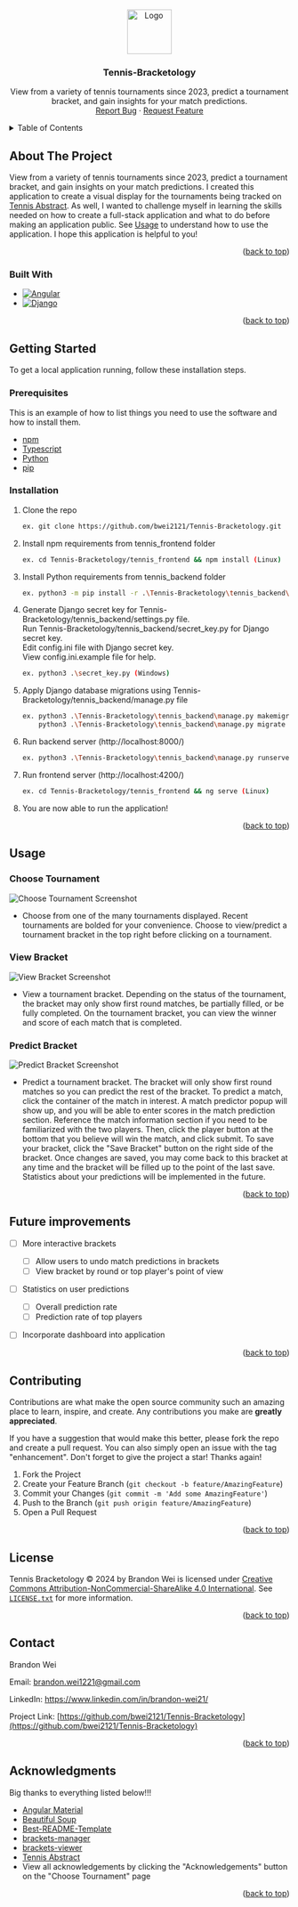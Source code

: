 <!-- Improved compatibility of back to top link: See: https://github.com/othneildrew/Best-README-Template/pull/73 -->
<a name="readme-top"></a>

<!-- PROJECT SHIELDS -->
<!--
*** I'm using markdown "reference style" links for readability.
*** Reference links are enclosed in brackets [ ] instead of parentheses ( ).
*** See the bottom of this document for the declaration of the reference variables
*** for contributors-url, forks-url, etc. This is an optional, concise syntax you may use.
*** https://www.markdownguide.org/basic-syntax/#reference-style-links
-->
<!-- [![Contributors][contributors-shield]][contributors-url]
[![Forks][forks-shield]][forks-url]
[![Stargazers][stars-shield]][stars-url]
[![Issues][issues-shield]][issues-url]
[![CC BY-NC-SA 4.0 License][license-shield]][license-url]
[![LinkedIn][linkedin-shield]][linkedin-url] -->



<!-- PROJECT LOGO -->
<br />
<div align="center">
  <a href="https://github.com/bwei2121/Tennis-Bracketology">
    <img src="images/logo.png" alt="Logo" width="80" height="80">
  </a>

<h3 align="center">Tennis-Bracketology</h3>

  <p align="center">
    View from a variety of tennis tournaments since 2023, predict a tournament bracket, and gain insights for your match predictions.
    <br />
    <!-- <a href="https://github.com/bwei2121/Tennis-Bracketology"><strong>Explore the docs »</strong></a> -->
    <!-- <br />
    <br /> -->
    <!-- <a href="https://github.com/bwei2121/Tennis-Bracketology">View Demo</a>
    · -->
    <a href="https://github.com/bwei2121/Tennis-Bracketology/issues">Report Bug</a>
    ·
    <a href="https://github.com/bwei2121/Tennis-Bracketology/issues">Request Feature</a>
  </p>
</div>



<!-- TABLE OF CONTENTS -->
<details>
  <summary>Table of Contents</summary>
  <ol>
    <li>
      <a href="#about-the-project">About The Project</a>
      <ul>
        <li><a href="#built-with">Built With</a></li>
      </ul>
    </li>
    <li>
      <a href="#getting-started">Getting Started</a>
      <ul>
        <li><a href="#prerequisites">Prerequisites</a></li>
        <li><a href="#installation">Installation</a></li>
      </ul>
    </li>
    <li><a href="#usage">Usage</a></li>
    <li><a href="#roadmap">Roadmap</a></li>
    <li><a href="#contributing">Contributing</a></li>
    <li><a href="#license">License</a></li>
    <li><a href="#contact">Contact</a></li>
    <li><a href="#acknowledgments">Acknowledgments</a></li>
  </ol>
</details>



<!-- ABOUT THE PROJECT -->
## About The Project

View from a variety of tennis tournaments since 2023, predict a tournament bracket, and gain insights on your match predictions. I created this application to create a visual display for the tournaments being tracked on [Tennis Abstract](https://www.tennisabstract.com/). As well, I wanted to challenge myself in learning the skills needed on how to create a full-stack application and what to do before making an application public. See <a href="#usage">Usage</a> to understand how to use the application. I hope this application is helpful to you!

<p align="right">(<a href="#readme-top">back to top</a>)</p>



### Built With

* [![Angular][Angular.io]][Angular-url]
* [![Django][Djangoproject.com]][Django-url]

<p align="right">(<a href="#readme-top">back to top</a>)</p>



<!-- GETTING STARTED -->
## Getting Started

To get a local application running, follow these installation steps.

### Prerequisites

This is an example of how to list things you need to use the software and how to install them.
* <a href=https://docs.npmjs.com/downloading-and-installing-node-js-and-npm>npm</a>
* <a href="https://www.typescriptlang.org/download">Typescript</a>
* <a href="https://www.python.org/downloads/">Python</a>
* <a href="https://pip.pypa.io/en/stable/installation/">pip</a>


### Installation

1. Clone the repo
   ```sh
   ex. git clone https://github.com/bwei2121/Tennis-Bracketology.git
   ```
2. Install npm requirements from tennis_frontend folder
   ```sh
   ex. cd Tennis-Bracketology/tennis_frontend && npm install (Linux)
   ```
3. Install Python requirements from tennis_backend folder
   ```sh
   ex. python3 -m pip install -r .\Tennis-Bracketology\tennis_backend\requirements.txt (Windows)
   ```
4. Generate Django secret key for Tennis-Bracketology/tennis_backend/settings.py file. <br> Run Tennis-Bracketology/tennis_backend/secret_key.py for Django secret key. <br> Edit config.ini file with Django secret key. <br> View config.ini.example file for help.
   ```sh
   ex. python3 .\secret_key.py (Windows)
   ```
5. Apply Django database migrations using Tennis-Bracketology/tennis_backend/manage.py file
   ```sh
   ex. python3 .\Tennis-Bracketology\tennis_backend\manage.py makemigrations tennis_bracket (Windows)
       python3 .\Tennis-Bracketology\tennis_backend\manage.py migrate (Windows)
   ```
6. Run backend server (http://localhost:8000/)
   ```sh
   ex. python3 .\Tennis-Bracketology\tennis_backend\manage.py runserver (Windows)
   ```
7. Run frontend server (http://localhost:4200/)
   ```sh
   ex. cd Tennis-Bracketology/tennis_frontend && ng serve (Linux)
   ```
8. You are now able to run the application!

<p align="right">(<a href="#readme-top">back to top</a>)</p>



<!-- USAGE EXAMPLES -->
## Usage

<h3><b>Choose Tournament</b></h3>

![Choose Tournament Screenshot][choose-tournament-screenshot]
* Choose from one of the many tournaments displayed. Recent tournaments are bolded for your convenience. Choose to view/predict a tournament bracket in the top right before clicking on a tournament.

<h3><b>View Bracket</b></h3>

![View Bracket Screenshot][view-bracket-screenshot]
* View a tournament bracket. Depending on the status of the tournament, the bracket may only show first round matches, be partially filled, or be fully completed. On the tournament bracket, you can view the winner and score of each match that is completed.

<h3><b>Predict Bracket</b></h3>

![Predict Bracket Screenshot][predict-bracket-screenshot]
* Predict a tournament bracket. The bracket will only show first round matches so you can predict the rest of the bracket. To predict a match, click the container of the match in interest. A match predictor popup will show up, and you will be able to enter scores in the match prediction section. Reference the match information section if you need to be familiarized with the two players. Then, click the player button at the bottom that you believe will win the match, and click submit. To save your bracket, click the "Save Bracket" button on the right side of the bracket. Once changes are saved, you may come back to this bracket at any time and the bracket will be filled up to the point of the last save. Statistics about your predictions will be implemented in the future.

<p align="right">(<a href="#readme-top">back to top</a>)</p>



<!-- ROADMAP -->
## Future improvements

- [ ] More interactive brackets
  - [ ] Allow users to undo match predictions in brackets
  - [ ] View bracket by round or top player's point of view
- [ ] Statistics on user predictions
  - [ ] Overall prediction rate
  - [ ] Prediction rate of top players
- [ ] Incorporate dashboard into application


<p align="right">(<a href="#readme-top">back to top</a>)</p>



<!-- CONTRIBUTING -->
## Contributing

Contributions are what make the open source community such an amazing place to learn, inspire, and create. Any contributions you make are **greatly appreciated**.

If you have a suggestion that would make this better, please fork the repo and create a pull request. You can also simply open an issue with the tag "enhancement".
Don't forget to give the project a star! Thanks again!

1. Fork the Project
2. Create your Feature Branch (`git checkout -b feature/AmazingFeature`)
3. Commit your Changes (`git commit -m 'Add some AmazingFeature'`)
4. Push to the Branch (`git push origin feature/AmazingFeature`)
5. Open a Pull Request

<p align="right">(<a href="#readme-top">back to top</a>)</p>



<!-- LICENSE -->
## License

Tennis Bracketology © 2024 by Brandon Wei is licensed under [Creative Commons Attribution-NonCommercial-ShareAlike 4.0 International](https://creativecommons.org/licenses/by-nc-sa/4.0/deed.en). See [`LICENSE.txt`][license-url] for more information.

<p align="right">(<a href="#readme-top">back to top</a>)</p>



<!-- CONTACT -->
## Contact

Brandon Wei 

Email: brandon.wei1221@gmail.com 

LinkedIn: https://www.linkedin.com/in/brandon-wei21/

Project Link: [https://github.com/bwei2121/Tennis-Bracketology](https://github.com/bwei2121/Tennis-Bracketology)

<p align="right">(<a href="#readme-top">back to top</a>)</p>



<!-- ACKNOWLEDGMENTS -->
## Acknowledgments
Big thanks to everything listed below!!!

* [Angular Material](https://material.angular.io/)
* [Beautiful Soup](https://www.crummy.com/software/BeautifulSoup/)
* [Best-README-Template](https://github.com/othneildrew/Best-README-Template)
* [brackets-manager](https://github.com/Drarig29/brackets-manager.js)
* [brackets-viewer](https://github.com/Drarig29/brackets-viewer.js)
* [Tennis Abstract](https://www.tennisabstract.com/)
* View all acknowledgements by clicking the "Acknowledgements" button on the "Choose Tournament" page

<p align="right">(<a href="#readme-top">back to top</a>)</p>



<!-- MARKDOWN LINKS & IMAGES -->
<!-- https://www.markdownguide.org/basic-syntax/#reference-style-links -->
[contributors-shield]: https://img.shields.io/github/contributors/bwei2121/Tennis-Bracketology.svg?style=for-the-badge
[contributors-url]: https://github.com/bwei2121/Tennis-Bracketology/graphs/contributors
[forks-shield]: https://img.shields.io/github/forks/bwei2121/Tennis-Bracketology.svg?style=for-the-badge
[forks-url]: https://github.com/bwei2121/Tennis-Bracketology/network/members
[stars-shield]: https://img.shields.io/github/stars/bwei2121/Tennis-Bracketology.svg?style=for-the-badge
[stars-url]: https://github.com/bwei2121/Tennis-Bracketology/stargazers
[issues-shield]: https://img.shields.io/github/issues/bwei2121/Tennis-Bracketology.svg?style=for-the-badge
[issues-url]: https://github.com/bwei2121/Tennis-Bracketology/issues
[license-shield]: https://img.shields.io/github/license/bwei2121/Tennis-Bracketology.svg?style=for-the-badge
[license-url]: https://github.com/bwei2121/Tennis-Bracketology/blob/master/LICENSE.txt
[linkedin-shield]: https://img.shields.io/badge/-LinkedIn-black.svg?style=for-the-badge&logo=linkedin&colorB=555
[linkedin-url]: https://www.linkedin.com/in/brandon-wei21/
[product-screenshot]: images/screenshot.png
[choose-tournament-screenshot]: images/choose_tournament.png
[view-bracket-screenshot]: images/view_bracket.png
[predict-bracket-screenshot]: images/predict_bracket.png
[Angular.io]: https://img.shields.io/badge/Angular-DD0031?style=for-the-badge&logo=angular&logoColor=white
[Angular-url]: https://angular.io/
[Djangoproject.com]: https://img.shields.io/badge/Django-092E20?style=for-the-badge&logo=django&logoColor=green
[Django-url]: https://www.djangoproject.com/
